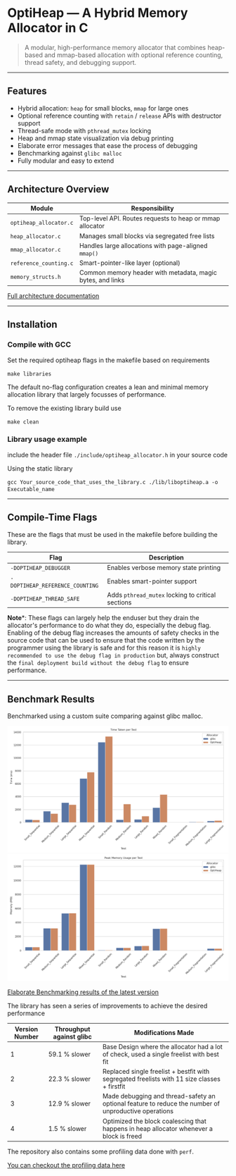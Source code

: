# OptiHeap — A Hybrid Memory Allocator in C

> A modular, high-performance memory allocator that combines heap-based and mmap-based allocation with optional reference counting, thread safety, and debugging support.

---

## Features

- Hybrid allocation: `heap` for small blocks, `mmap` for large ones
- Optional reference counting with `retain` / `release` APIs with destructor support
- Thread-safe mode with `pthread_mutex` locking
- Heap and mmap state visualization via debug printing
- Elaborate error messages that ease the process of debugging
- Benchmarking against `glibc malloc`
- Fully modular and easy to extend

---

## Architecture Overview

| Module | Responsibility |
|--------|----------------|
| `optiheap_allocator.c` | Top-level API. Routes requests to heap or mmap allocator |
| `heap_allocator.c`     | Manages small blocks via segregated free lists |
| `mmap_allocator.c`     | Handles large allocations with page-aligned `mmap()` |
| `reference_counting.c` | Smart-pointer-like layer (optional) |
| `memory_structs.h`     | Common memory header with metadata, magic bytes, and links |

[Full architecture documentation](docs/architecture.md)

---

## Installation

### Compile with GCC

Set the required optiheap flags in the makefile based on requirements
```
make libraries
```
The default no-flag configuration creates a lean and minimal memory allocation library that largely focusses of performance.

To remove the existing library build use
```
make clean
```

### Library usage example

include the header file `./include/optiheap_allocator.h` in your source code

Using the static library
```
gcc Your_source_code_that_uses_the_library.c ./lib/liboptiheap.a -o Executable_name
```

---

## Compile-Time Flags

These are the flags that must be used in the makefile before building the library.

| Flag                            | Description                                       |
| ------------------------------- | ------------------------------------------------- |
| `-DOPTIHEAP_DEBUGGER`           | Enables verbose memory state printing             |
| `-DOPTIHEAP_REFERENCE_COUNTING` | Enables smart-pointer support                     |
| `-DOPTIHEAP_THREAD_SAFE`        | Adds `pthread_mutex` locking to critical sections |

**Note***: These flags can largely help the enduser but they drain the allocator's performance to do what they do, especially the debug flag. Enabling of the debug flag increases the amounts of safety checks in the source code that can be used to ensure that the code written by the programmer using the library is safe and for this reason it is `highly recommended to use the debug flag in production` but, always construct the `final deployment build without the debug flag` to ensure performance.

---

## Benchmark Results

Benchmarked using a custom suite comparing against glibc malloc.

![image](benchmarks/Benchmarking_results_version4/graph_time_taken.png)
![image](benchmarks/Benchmarking_results_version4/graph_peak_memory.png)

[Elaborate Benchmarking results of the latest version](benchmarks/Benchmarking_results_version4/combined_benchmark_results.csv)

The library has seen a series of improvements to achieve the desired performance

| Version Number | Throughput against glibc | Modifications Made |
| -------------- | ------------------------- | ------------------ |
| 1 | 59.1 % slower | Base Design where the allocator had a lot of check, used a single freelist with best fit |
| 2 | 22.3 % slower | Replaced single freelist + bestfit with segregated freelists with 11 size classes + firstfit |
| 3 | 12.9 % slower | Made debugging and thread-safety an optional feature to reduce the number of unproductive operations |
| 4 | 1.5 % slower | Optimized the block coalescing that happens in heap allocator whenever a block is freed |

The repository also contains some profiling data done with `perf`.

[You can checkout the profiling data here](perf_data/perf.data)